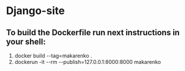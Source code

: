 # Django-site

## To build the Dockerfile run next instructions in your shell:
1. docker build --tag=makarenko .
2. dockerun -it --rm  --publish=127.0.0.1:8000:8000 makarenko
